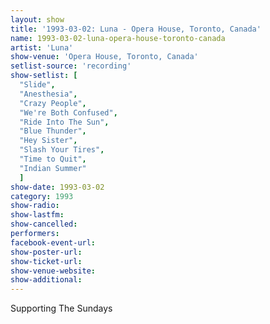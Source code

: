 ```yaml
---
layout: show
title: '1993-03-02: Luna - Opera House, Toronto, Canada'
name: 1993-03-02-luna-opera-house-toronto-canada
artist: 'Luna'
show-venue: 'Opera House, Toronto, Canada'
setlist-source: 'recording'
show-setlist: [
  "Slide",
  "Anesthesia",
  "Crazy People",
  "We're Both Confused",
  "Ride Into The Sun",
  "Blue Thunder",
  "Hey Sister",
  "Slash Your Tires",
  "Time to Quit",
  "Indian Summer"
  ]
show-date: 1993-03-02
category: 1993
show-radio: 
show-lastfm: 
show-cancelled: 
performers: 
facebook-event-url: 
show-poster-url: 
show-ticket-url: 
show-venue-website: 
show-additional: 
---
```


Supporting The Sundays